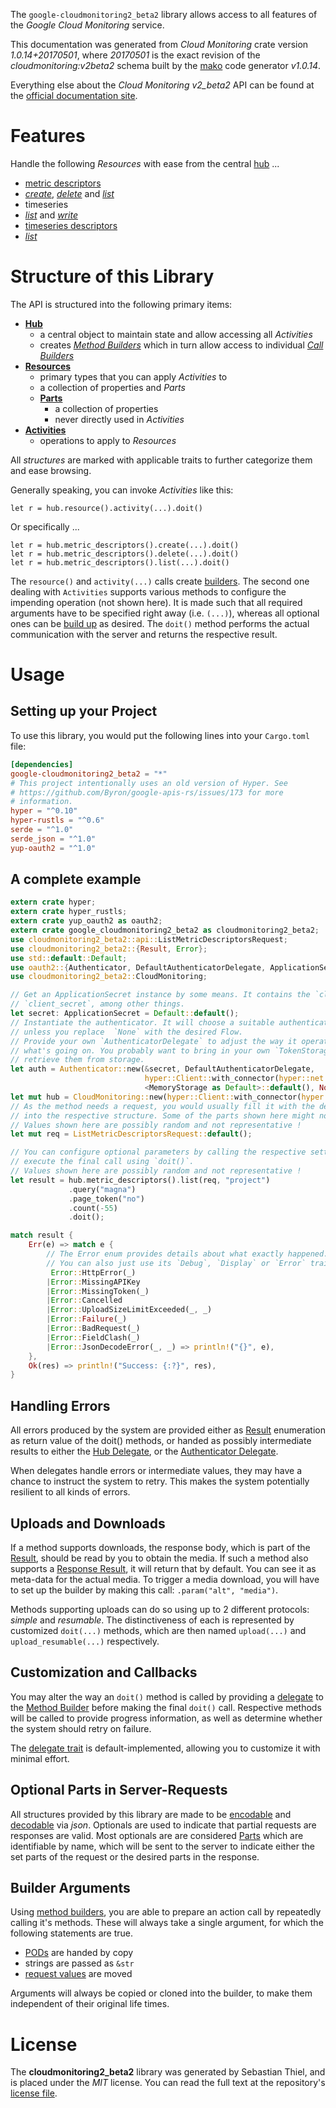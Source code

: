 <!---
DO NOT EDIT !
This file was generated automatically from 'src/mako/api/README.md.mako'
DO NOT EDIT !
-->
The `google-cloudmonitoring2_beta2` library allows access to all features of the *Google Cloud Monitoring* service.

This documentation was generated from *Cloud Monitoring* crate version *1.0.14+20170501*, where *20170501* is the exact revision of the *cloudmonitoring:v2beta2* schema built by the [mako](http://www.makotemplates.org/) code generator *v1.0.14*.

Everything else about the *Cloud Monitoring* *v2_beta2* API can be found at the
[official documentation site](https://cloud.google.com/monitoring/v2beta2/).
# Features

Handle the following *Resources* with ease from the central [hub](https://docs.rs/google-cloudmonitoring2_beta2/1.0.14+20170501/google_cloudmonitoring2_beta2/CloudMonitoring) ... 

* [metric descriptors](https://docs.rs/google-cloudmonitoring2_beta2/1.0.14+20170501/google_cloudmonitoring2_beta2/api::MetricDescriptor)
 * [*create*](https://docs.rs/google-cloudmonitoring2_beta2/1.0.14+20170501/google_cloudmonitoring2_beta2/api::MetricDescriptorCreateCall), [*delete*](https://docs.rs/google-cloudmonitoring2_beta2/1.0.14+20170501/google_cloudmonitoring2_beta2/api::MetricDescriptorDeleteCall) and [*list*](https://docs.rs/google-cloudmonitoring2_beta2/1.0.14+20170501/google_cloudmonitoring2_beta2/api::MetricDescriptorListCall)
* timeseries
 * [*list*](https://docs.rs/google-cloudmonitoring2_beta2/1.0.14+20170501/google_cloudmonitoring2_beta2/api::TimeseryListCall) and [*write*](https://docs.rs/google-cloudmonitoring2_beta2/1.0.14+20170501/google_cloudmonitoring2_beta2/api::TimeseryWriteCall)
* [timeseries descriptors](https://docs.rs/google-cloudmonitoring2_beta2/1.0.14+20170501/google_cloudmonitoring2_beta2/api::TimeseriesDescriptor)
 * [*list*](https://docs.rs/google-cloudmonitoring2_beta2/1.0.14+20170501/google_cloudmonitoring2_beta2/api::TimeseriesDescriptorListCall)




# Structure of this Library

The API is structured into the following primary items:

* **[Hub](https://docs.rs/google-cloudmonitoring2_beta2/1.0.14+20170501/google_cloudmonitoring2_beta2/CloudMonitoring)**
    * a central object to maintain state and allow accessing all *Activities*
    * creates [*Method Builders*](https://docs.rs/google-cloudmonitoring2_beta2/1.0.14+20170501/google_cloudmonitoring2_beta2/client::MethodsBuilder) which in turn
      allow access to individual [*Call Builders*](https://docs.rs/google-cloudmonitoring2_beta2/1.0.14+20170501/google_cloudmonitoring2_beta2/client::CallBuilder)
* **[Resources](https://docs.rs/google-cloudmonitoring2_beta2/1.0.14+20170501/google_cloudmonitoring2_beta2/client::Resource)**
    * primary types that you can apply *Activities* to
    * a collection of properties and *Parts*
    * **[Parts](https://docs.rs/google-cloudmonitoring2_beta2/1.0.14+20170501/google_cloudmonitoring2_beta2/client::Part)**
        * a collection of properties
        * never directly used in *Activities*
* **[Activities](https://docs.rs/google-cloudmonitoring2_beta2/1.0.14+20170501/google_cloudmonitoring2_beta2/client::CallBuilder)**
    * operations to apply to *Resources*

All *structures* are marked with applicable traits to further categorize them and ease browsing.

Generally speaking, you can invoke *Activities* like this:

```Rust,ignore
let r = hub.resource().activity(...).doit()
```

Or specifically ...

```ignore
let r = hub.metric_descriptors().create(...).doit()
let r = hub.metric_descriptors().delete(...).doit()
let r = hub.metric_descriptors().list(...).doit()
```

The `resource()` and `activity(...)` calls create [builders][builder-pattern]. The second one dealing with `Activities` 
supports various methods to configure the impending operation (not shown here). It is made such that all required arguments have to be 
specified right away (i.e. `(...)`), whereas all optional ones can be [build up][builder-pattern] as desired.
The `doit()` method performs the actual communication with the server and returns the respective result.

# Usage

## Setting up your Project

To use this library, you would put the following lines into your `Cargo.toml` file:

```toml
[dependencies]
google-cloudmonitoring2_beta2 = "*"
# This project intentionally uses an old version of Hyper. See
# https://github.com/Byron/google-apis-rs/issues/173 for more
# information.
hyper = "^0.10"
hyper-rustls = "^0.6"
serde = "^1.0"
serde_json = "^1.0"
yup-oauth2 = "^1.0"
```

## A complete example

```Rust
extern crate hyper;
extern crate hyper_rustls;
extern crate yup_oauth2 as oauth2;
extern crate google_cloudmonitoring2_beta2 as cloudmonitoring2_beta2;
use cloudmonitoring2_beta2::api::ListMetricDescriptorsRequest;
use cloudmonitoring2_beta2::{Result, Error};
use std::default::Default;
use oauth2::{Authenticator, DefaultAuthenticatorDelegate, ApplicationSecret, MemoryStorage};
use cloudmonitoring2_beta2::CloudMonitoring;

// Get an ApplicationSecret instance by some means. It contains the `client_id` and 
// `client_secret`, among other things.
let secret: ApplicationSecret = Default::default();
// Instantiate the authenticator. It will choose a suitable authentication flow for you, 
// unless you replace  `None` with the desired Flow.
// Provide your own `AuthenticatorDelegate` to adjust the way it operates and get feedback about 
// what's going on. You probably want to bring in your own `TokenStorage` to persist tokens and
// retrieve them from storage.
let auth = Authenticator::new(&secret, DefaultAuthenticatorDelegate,
                              hyper::Client::with_connector(hyper::net::HttpsConnector::new(hyper_rustls::TlsClient::new())),
                              <MemoryStorage as Default>::default(), None);
let mut hub = CloudMonitoring::new(hyper::Client::with_connector(hyper::net::HttpsConnector::new(hyper_rustls::TlsClient::new())), auth);
// As the method needs a request, you would usually fill it with the desired information
// into the respective structure. Some of the parts shown here might not be applicable !
// Values shown here are possibly random and not representative !
let mut req = ListMetricDescriptorsRequest::default();

// You can configure optional parameters by calling the respective setters at will, and
// execute the final call using `doit()`.
// Values shown here are possibly random and not representative !
let result = hub.metric_descriptors().list(req, "project")
             .query("magna")
             .page_token("no")
             .count(-55)
             .doit();

match result {
    Err(e) => match e {
        // The Error enum provides details about what exactly happened.
        // You can also just use its `Debug`, `Display` or `Error` traits
         Error::HttpError(_)
        |Error::MissingAPIKey
        |Error::MissingToken(_)
        |Error::Cancelled
        |Error::UploadSizeLimitExceeded(_, _)
        |Error::Failure(_)
        |Error::BadRequest(_)
        |Error::FieldClash(_)
        |Error::JsonDecodeError(_, _) => println!("{}", e),
    },
    Ok(res) => println!("Success: {:?}", res),
}

```
## Handling Errors

All errors produced by the system are provided either as [Result](https://docs.rs/google-cloudmonitoring2_beta2/1.0.14+20170501/google_cloudmonitoring2_beta2/client::Result) enumeration as return value of
the doit() methods, or handed as possibly intermediate results to either the 
[Hub Delegate](https://docs.rs/google-cloudmonitoring2_beta2/1.0.14+20170501/google_cloudmonitoring2_beta2/client::Delegate), or the [Authenticator Delegate](https://docs.rs/yup-oauth2/*/yup_oauth2/trait.AuthenticatorDelegate.html).

When delegates handle errors or intermediate values, they may have a chance to instruct the system to retry. This 
makes the system potentially resilient to all kinds of errors.

## Uploads and Downloads
If a method supports downloads, the response body, which is part of the [Result](https://docs.rs/google-cloudmonitoring2_beta2/1.0.14+20170501/google_cloudmonitoring2_beta2/client::Result), should be
read by you to obtain the media.
If such a method also supports a [Response Result](https://docs.rs/google-cloudmonitoring2_beta2/1.0.14+20170501/google_cloudmonitoring2_beta2/client::ResponseResult), it will return that by default.
You can see it as meta-data for the actual media. To trigger a media download, you will have to set up the builder by making
this call: `.param("alt", "media")`.

Methods supporting uploads can do so using up to 2 different protocols: 
*simple* and *resumable*. The distinctiveness of each is represented by customized 
`doit(...)` methods, which are then named `upload(...)` and `upload_resumable(...)` respectively.

## Customization and Callbacks

You may alter the way an `doit()` method is called by providing a [delegate](https://docs.rs/google-cloudmonitoring2_beta2/1.0.14+20170501/google_cloudmonitoring2_beta2/client::Delegate) to the 
[Method Builder](https://docs.rs/google-cloudmonitoring2_beta2/1.0.14+20170501/google_cloudmonitoring2_beta2/client::CallBuilder) before making the final `doit()` call. 
Respective methods will be called to provide progress information, as well as determine whether the system should 
retry on failure.

The [delegate trait](https://docs.rs/google-cloudmonitoring2_beta2/1.0.14+20170501/google_cloudmonitoring2_beta2/client::Delegate) is default-implemented, allowing you to customize it with minimal effort.

## Optional Parts in Server-Requests

All structures provided by this library are made to be [encodable](https://docs.rs/google-cloudmonitoring2_beta2/1.0.14+20170501/google_cloudmonitoring2_beta2/client::RequestValue) and 
[decodable](https://docs.rs/google-cloudmonitoring2_beta2/1.0.14+20170501/google_cloudmonitoring2_beta2/client::ResponseResult) via *json*. Optionals are used to indicate that partial requests are responses 
are valid.
Most optionals are are considered [Parts](https://docs.rs/google-cloudmonitoring2_beta2/1.0.14+20170501/google_cloudmonitoring2_beta2/client::Part) which are identifiable by name, which will be sent to 
the server to indicate either the set parts of the request or the desired parts in the response.

## Builder Arguments

Using [method builders](https://docs.rs/google-cloudmonitoring2_beta2/1.0.14+20170501/google_cloudmonitoring2_beta2/client::CallBuilder), you are able to prepare an action call by repeatedly calling it's methods.
These will always take a single argument, for which the following statements are true.

* [PODs][wiki-pod] are handed by copy
* strings are passed as `&str`
* [request values](https://docs.rs/google-cloudmonitoring2_beta2/1.0.14+20170501/google_cloudmonitoring2_beta2/client::RequestValue) are moved

Arguments will always be copied or cloned into the builder, to make them independent of their original life times.

[wiki-pod]: http://en.wikipedia.org/wiki/Plain_old_data_structure
[builder-pattern]: http://en.wikipedia.org/wiki/Builder_pattern
[google-go-api]: https://github.com/google/google-api-go-client

# License
The **cloudmonitoring2_beta2** library was generated by Sebastian Thiel, and is placed 
under the *MIT* license.
You can read the full text at the repository's [license file][repo-license].

[repo-license]: https://github.com/Byron/google-apis-rsblob/master/LICENSE.md
